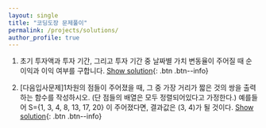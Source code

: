 ```yaml
---
layout: single
title: "코딩도장 문제풀이"
permalink: /projects/solutions/
author_profile: true
---
```

1. 초기 투자액과 투자 기간, 그리고 투자 기간 중 날짜별 가치 변동율이 주어질 때 순이익과 이익 여부를 구합니다.
[Show solution](#link){: .btn .btn--info}
<div class="solution" markdown="1" style="display:none;font-size:15px">
### 입력
첫째 줄에 투자액이 정수로 주어집니다. 두번째 줄에 투자기간이 정수로 주어집니다. 세번째 줄에 투자기간 중 일별 전일 대비 가치 변동이 각각 퍼센트 단위의 정수로 주어집니다.
* 투자액은 100 이상 100000 이하의 정수입니다.
* 투자 기간은 1 이상 10 이하의 정수입니다.
* 일별 변동폭은 -100 이상 100 이하의 정수로 주어집니다.

#### Code
```python
principal = int(input("원금을 입력하세요"))
term = int(input("투자 기간을 입력하세요, (정수형)"))
num_list = list(map(int, input("일일 변동율").split()))
current_val = principal
for i in range(0, term):
  current_val = current_val * (1+ (int(num_list[i])/100))

profit = round(current_val-principal)
print("순수익 : ", profit)
if(profit < 0):
  print("bad")
elif(profit == 0):
  print("same")
else:
  print("good")
```
</div>

2. [다음입사문제]1차원의 점들이 주어졌을 때, 그 중 가장 거리가 짧은 것의 쌍을 출력하는 함수를 작성하시오. (단 점들의 배열은 모두 정렬되어있다고 가정한다.) 예를들어 S={1, 3, 4, 8, 13, 17, 20} 이 주어졌다면, 결과값은 (3, 4)가 될 것이다.
[Show solution](#link){: .btn .btn--info}
<div class="solution" markdown="1" style="display:none;font-size:15px">

#### Code
```python
a = list(map(int, input("점 위치를 입력해주세요").split()))
diff = [] #각 점의 차이값을 담는 배열
for i in range(len(a)-1):
    diff.append(abs(a[i+1]-a[i]))
    idx = diff.index(min(diff))

print(a[idx], a[idx+1])
```
</div>
